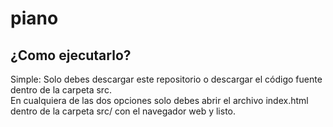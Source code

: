 # piano

## ¿Como ejecutarlo?

Simple: Solo debes descargar este repositorio o descargar el código fuente dentro de la carpeta src.
<br/>
En cualquiera de las dos opciones solo debes abrir el archivo index.html dentro de la carpeta src/ con el navegador web y listo.
